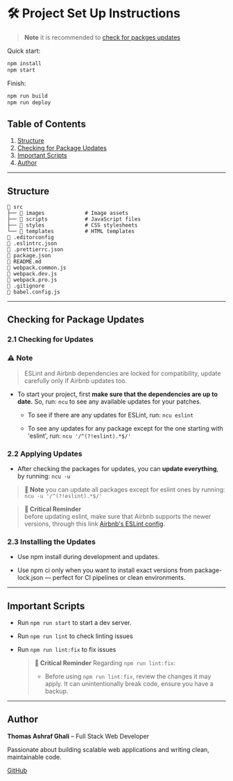 
# 🛠️ Project Set Up Instructions
> **Note** it is recommended to [check for packges updates](#checking-for-package-updates)
> 
Quick start:
```bash
npm install
npm start
```
Finish:
```bash
npm run build
npm run deploy
```
## Table of Contents

1. [Structure](#structure)
2. [Checking for Package Updates](#checking-for-package-updates)
3. [Important Scripts](#important-scripts)
4. [Author](#author)

----------

## Structure
```
📁 src
├── 📁 images             # Image assets
├── 📁 scripts            # JavaScript files
├── 📁 styles             # CSS stylesheets
└── 📁 templates          # HTML templates
📄 .editorconfig
📄 .eslintrc.json
📄 .prettierrc.json
📄 package.json
📄 README.md
📄 webpack.common.js
📄 webpack.dev.js
📄 webpack.pro.js
📄 .gitignore
📄 babel.config.js
```

------

## Checking for Package Updates

### 2.1 Checking for Updates
### ⚠️ Note

> ESLint and Airbnb dependencies are locked for compatibility, update carefully only if Airbnb updates too.

- To start your project, first **make sure that the dependencies are up to date.** So, run: `ncu` to see any available updates for your patches.
  
  - To see if there are any updates for ESLint, run: `ncu eslint`
  
  - To see any updates for any package except for the one starting with 'eslint', run: `ncu '/^(?!eslint).*$/'`


### 2.2 Applying Updates

- After checking the packages for updates, you can **update everything**, by running: `ncu -u`
> **📜 Note**
> you can update all packages except for eslint ones by running: `ncu -u '/^(?!eslint).*$/'`

> **🚨 Critical Reminder**  
> before updating eslint, make sure that Airbnb supports the newer versions, through this link [Airbnb's ESLint config](https://github.com/airbnb/javascript).

### 2.3 Installing the Updates

- Use npm install during development and updates.
  
- Use npm ci only when you want to install exact versions from package-lock.json — perfect for CI pipelines or clean environments.

------

## Important Scripts

- Run `npm run start` to start a dev server.
  
- Run `npm run lint` to check linting issues

- Run `npm run lint:fix` to fix issues
  > **🚨 Critical Reminder**  Regarding `npm run lint:fix`:
  >
  > - Before using `npm run lint:fix`, review the changes it may apply. It can unintentionally break code, ensure you have a backup.

---------

## Author

**Thomas Ashraf Ghali** – Full Stack Web Developer  

Passionate about building scalable web applications and writing clean, maintainable code.

[GitHub](https://github.com/ThomasGhali)
